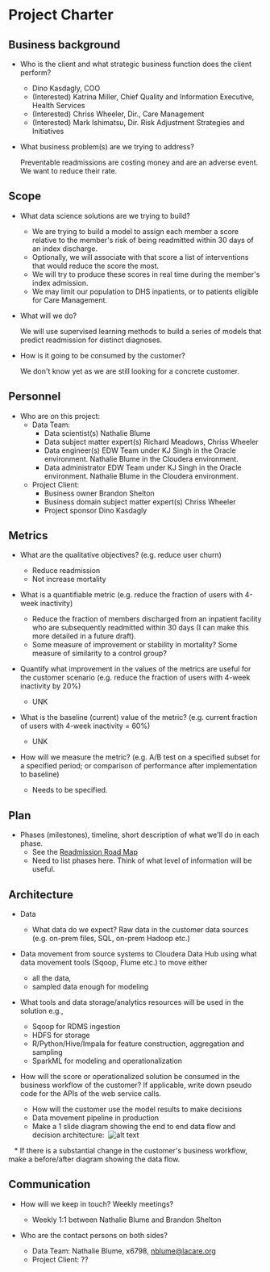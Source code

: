 # Project Charter

## Business background

* Who is the client and what strategic business function does the client perform?

	* Dino Kasdagly, COO
	* (Interested) Katrina Miller, Chief Quality and Information Executive, Health Services
	* (Interested) Chriss Wheeler, Dir., Care Management
	* (Interested) Mark Ishimatsu, Dir. Risk Adjustment Strategies and Initiatives

* What business problem(s) are we trying to address?

	Preventable readmissions are costing money and are an adverse event. We want to reduce their rate. 

## Scope
* What data science solutions are we trying to build?

	* We are trying to build a model to assign each member a score relative to the member's risk of being readmitted within 30 days of an index discharge. 
	* Optionally, we will associate with that score a list of interventions that would reduce the score the most. 
	* We will try to produce these scores in real time during the member's index admission.
	* We may limit our population to DHS inpatients, or to patients eligible for Care Management. 
	
* What will we do?

	We will use supervised learning methods to build a series of models that predict readmission for distinct diagnoses. 
	
* How is it going to be consumed by the customer?

	We don't know yet as we are still looking for a concrete customer. 

## Personnel
* Who are on this project:
	* Data Team:
		* Data scientist(s)
			Nathalie Blume
		* Data subject matter expert(s) 
			Richard Meadows, Chriss Wheeler
		* Data engineer(s)
			EDW Team under KJ Singh in the Oracle environment. Nathalie Blume in the Cloudera environment.
		* Data administrator
			EDW Team under KJ Singh in the Oracle environment. Nathalie Blume in the Cloudera environment.
	* Project Client:
		* Business owner
			Brandon Shelton
		* Business domain subject matter expert(s)
			Chriss Wheeler
		* Project sponsor
			Dino Kasdagly
	
## Metrics
* What are the qualitative objectives? (e.g. reduce user churn)
	* Reduce readmission
	* Not increase mortality
	
* What is a quantifiable metric  (e.g. reduce the fraction of users with 4-week inactivity)
	* Reduce the fraction of members discharged from an inpatient facility who are subsequently readmitted within 30 days (I can make this more detailed in a future draft).
	* Some measure of improvement or stability in mortality? Some measure of similarity to a control group?
	
* Quantify what improvement in the values of the metrics are useful for the customer scenario (e.g. reduce the  fraction of users with 4-week inactivity by 20%) 
	* UNK
* What is the baseline (current) value of the metric? (e.g. current fraction of users with 4-week inactivity = 60%)
	* UNK
	
* How will we measure the metric? (e.g. A/B test on a specified subset for a specified period; or comparison of performance after implementation to baseline)
	* Needs to be specified.

## Plan
* Phases (milestones), timeline, short description of what we'll do in each phase.
	* See the [Readmission Road Map](./Docs/Project//Project-Artifacts/Project-Updates/Readmissions_Road_Map.vsdx) 
	* Need to list phases here. Think of what level of information will be useful. 

## Architecture
* Data
  * What data do we expect? Raw data in the customer data sources (e.g. on-prem files, SQL, on-prem Hadoop etc.)
* Data movement from source systems to Cloudera Data Hub using what data movement tools (Sqoop, Flume etc.) to move either
  * all the data, 
  * sampled data enough for modeling 

* What tools and data storage/analytics resources will be used in the solution e.g.,
  * Sqoop for RDMS ingestion
  * HDFS for storage
  * R/Python/Hive/Impala for feature construction, aggregation and sampling
  * SparkML for modeling and operationalization
* How will the score or operationalized solution be consumed in the business workflow of the customer? If applicable, write down pseudo code for the APIs of the web service calls.
  * How will the customer use the model results to make decisions
  * Data movement pipeline in production
  * Make a 1 slide diagram showing the end to end data flow and decision architecture:
  ![alt text](https://dsghe.lacare.org/bshelton/DataScience-ProjectTemplate/blob/master/Docs/Project/Project-Artifacts/data-science-template-flow.png)
  
    * If there is a substantial change in the customer's business workflow, make a before/after diagram showing the data flow.

## Communication
* How will we keep in touch? Weekly meetings?
	* Weekly 1:1 between Nathalie Blume and Brandon Shelton
	
* Who are the contact persons on both sides?
	* Data Team: Nathalie Blume, x6798, nblume@lacare.org
	* Project Client: ??
